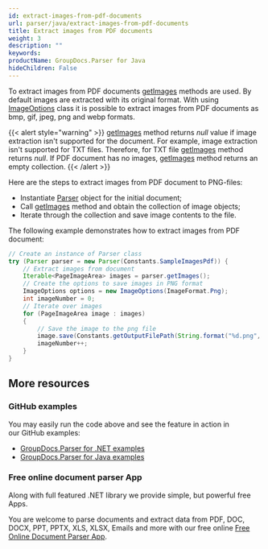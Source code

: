 ```yaml
---
id: extract-images-from-pdf-documents
url: parser/java/extract-images-from-pdf-documents
title: Extract images from PDF documents
weight: 3
description: ""
keywords: 
productName: GroupDocs.Parser for Java
hideChildren: False
---
```

To extract images from PDF documents [getImages](https://reference.groupdocs.com/java/parser/com.groupdocs.parser/Parser#getImages()) methods are used. By default images are extracted with its original format. With using [ImageOptions](https://reference.groupdocs.com/java/parser/com.groupdocs.parser.options/ImageOptions) class it is possible to extract images from PDF documents as bmp, gif, jpeg, png and webp formats.

{{< alert style="warning" >}}
[getImages](https://reference.groupdocs.com/java/parser/com.groupdocs.parser/Parser#getImages()) method returns *null* value if image extraction isn't supported for the document. For example, image extraction isn't supported for TXT files. Therefore, for TXT file [getImages](https://reference.groupdocs.com/java/parser/com.groupdocs.parser/Parser#getImages()) method returns *null*. If PDF document has no images, [getImages](https://reference.groupdocs.com/java/parser/com.groupdocs.parser/Parser#getImages()) method returns an empty collection.
{{< /alert >}}

Here are the steps to extract images from PDF document to PNG-files:

*   Instantiate [Parser](https://reference.groupdocs.com/java/parser/com.groupdocs.parser/Parser) object for the initial document;
*   Call [getImages](https://reference.groupdocs.com/java/parser/com.groupdocs.parser/Parser#getImages()) method and obtain the collection of image objects;
*   Iterate through the collection and save image contents to the file.

The following example demonstrates how to extract images from PDF document:

```java
// Create an instance of Parser class
try (Parser parser = new Parser(Constants.SampleImagesPdf)) {
    // Extract images from document
    Iterable<PageImageArea> images = parser.getImages();
    // Create the options to save images in PNG format
    ImageOptions options = new ImageOptions(ImageFormat.Png);
    int imageNumber = 0;
    // Iterate over images
    for (PageImageArea image : images)
    {
        // Save the image to the png file
        image.save(Constants.getOutputFilePath(String.format("%d.png", imageNumber)), options);
        imageNumber++;
    }
}

```

## More resources

### GitHub examples

You may easily run the code above and see the feature in action in our GitHub examples:

*   [GroupDocs.Parser for .NET examples](https://github.com/groupdocs-parser/GroupDocs.Parser-for-.NET)    
*   [GroupDocs.Parser for Java examples](https://github.com/groupdocs-parser/GroupDocs.Parser-for-Java)    

### Free online document parser App

Along with full featured .NET library we provide simple, but powerful free Apps.

You are welcome to parse documents and extract data from PDF, DOC, DOCX, PPT, PPTX, XLS, XLSX, Emails and more with our free online [Free Online Document Parser App](https://products.groupdocs.app/parser).